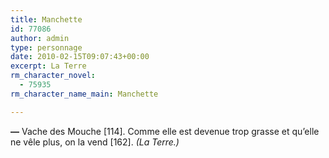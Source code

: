 ```yaml
---
title: Manchette
id: 77086
author: admin
type: personnage
date: 2010-02-15T09:07:43+00:00
excerpt: La Terre
rm_character_novel:
  - 75935
rm_character_name_main: Manchette

---
```

**—** Vache des Mouche [114]. Comme elle est devenue trop grasse et qu&rsquo;elle ne vêle plus, on la vend [162]. _(La Terre.)_
